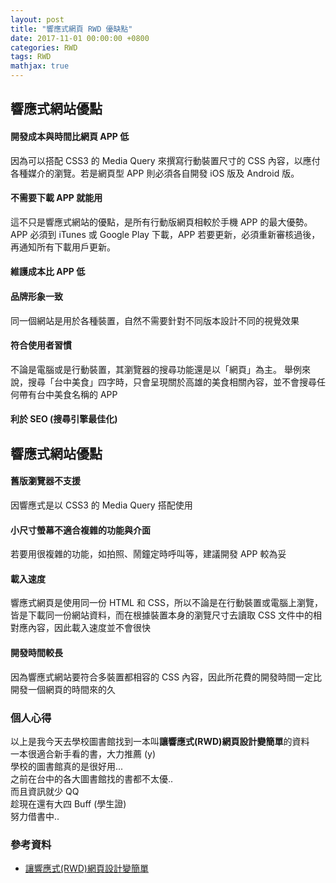 ```yaml
---
layout: post
title: "響應式網頁 RWD 優缺點"
date: 2017-11-01 00:00:00 +0800
categories: RWD
tags: RWD
mathjax: true
---
```


## 響應式網站優點

#### 開發成本與時間比網頁 APP 低

因為可以搭配 CSS3 的 Media Query 來撰寫行動裝置尺寸的 CSS 內容，以應付各種媒介的瀏覽。若是網頁型 APP 則必須各自開發 iOS 版及 Android 版。

#### 不需要下載 APP 就能用

這不只是響應式網站的優點，是所有行動版網頁相較於手機 APP 的最大優勢。APP 必須到 iTunes 或 Google Play 下載，APP 若要更新，必須重新審核過後，再通知所有下載用戶更新。

#### 維護成本比 APP 低

#### 品牌形象一致

同一個網站是用於各種裝置，自然不需要針對不同版本設計不同的視覺效果

#### 符合使用者習慣

不論是電腦或是行動裝置，其瀏覽器的搜尋功能還是以「網頁」為主。
舉例來說，搜尋「台中美食」四字時，只會呈現關於高雄的美食相關內容，並不會搜尋任何帶有台中美食名稱的 APP

#### 利於 SEO (搜尋引擎最佳化)

## 響應式網站優點

#### 舊版瀏覽器不支援

因響應式是以 CSS3 的 Media Query 搭配使用

#### 小尺寸螢幕不適合複雜的功能與介面

若要用很複雜的功能，如拍照、鬧鐘定時呼叫等，建議開發 APP 較為妥

#### 載入速度

響應式網頁是使用同一份 HTML 和 CSS，所以不論是在行動裝置或電腦上瀏覽，皆是下載同一份網站資料，而在根據裝置本身的瀏覽尺寸去讀取 CSS 文件中的相對應內容，因此載入速度並不會很快

#### 開發時間較長

因為響應式網站要符合多裝置都相容的 CSS 內容，因此所花費的開發時間一定比開發一個網頁的時間來的久

### 個人心得

以上是我今天去學校圖書館找到一本叫**讓響應式(RWD)網頁設計變簡單**的資料<br>
一本很適合新手看的書，大力推薦 (y)<br>
學校的圖書館真的是很好用...<br>
之前在台中的各大圖書館找的書都不太優..<br>
而且資訊就少 QQ<br>
趁現在還有大四 Buff (學生證)<br>
努力借書中..<br>

### 參考資料

- [讓響應式(RWD)網頁設計變簡單](http://www.books.com.tw/products/0010719646)
